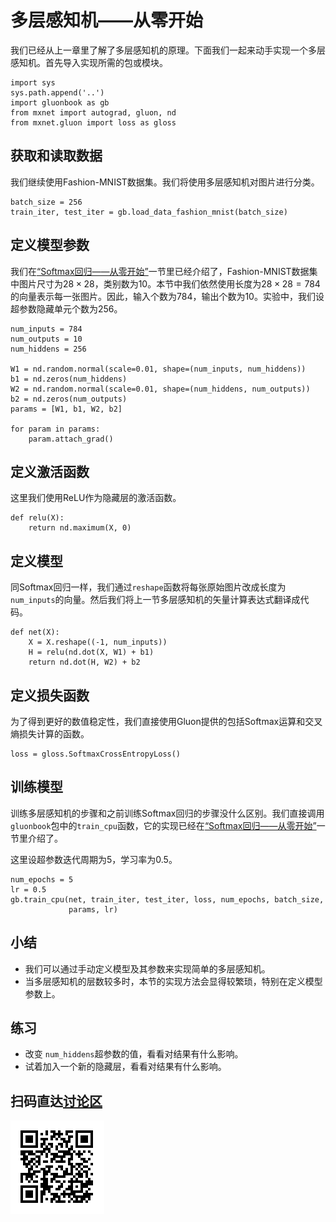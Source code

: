 # 多层感知机——从零开始

我们已经从上一章里了解了多层感知机的原理。下面我们一起来动手实现一个多层感知机。首先导入实现所需的包或模块。

```{.python .input}
import sys
sys.path.append('..')
import gluonbook as gb
from mxnet import autograd, gluon, nd
from mxnet.gluon import loss as gloss
```

## 获取和读取数据

我们继续使用Fashion-MNIST数据集。我们将使用多层感知机对图片进行分类。

```{.python .input  n=1}
batch_size = 256
train_iter, test_iter = gb.load_data_fashion_mnist(batch_size)
```

## 定义模型参数

我们在[“Softmax回归——从零开始”](softmax-regression-scratch.md)一节里已经介绍了，Fashion-MNIST数据集中图片尺寸为$28 \times 28$，类别数为10。本节中我们依然使用长度为$28 \times 28 = 784$的向量表示每一张图片。因此，输入个数为784，输出个数为10。实验中，我们设超参数隐藏单元个数为256。

```{.python .input  n=2}
num_inputs = 784
num_outputs = 10
num_hiddens = 256

W1 = nd.random.normal(scale=0.01, shape=(num_inputs, num_hiddens))
b1 = nd.zeros(num_hiddens)
W2 = nd.random.normal(scale=0.01, shape=(num_hiddens, num_outputs))
b2 = nd.zeros(num_outputs)
params = [W1, b1, W2, b2]

for param in params:
    param.attach_grad()
```

## 定义激活函数

这里我们使用ReLU作为隐藏层的激活函数。

```{.python .input  n=3}
def relu(X):
    return nd.maximum(X, 0)
```

## 定义模型

同Softmax回归一样，我们通过`reshape`函数将每张原始图片改成长度为`num_inputs`的向量。然后我们将上一节多层感知机的矢量计算表达式翻译成代码。

```{.python .input  n=4}
def net(X):
    X = X.reshape((-1, num_inputs))
    H = relu(nd.dot(X, W1) + b1)
    return nd.dot(H, W2) + b2
```

## 定义损失函数

为了得到更好的数值稳定性，我们直接使用Gluon提供的包括Softmax运算和交叉熵损失计算的函数。

```{.python .input  n=6}
loss = gloss.SoftmaxCrossEntropyLoss()
```

## 训练模型

训练多层感知机的步骤和之前训练Softmax回归的步骤没什么区别。我们直接调用`gluonbook`包中的`train_cpu`函数，它的实现已经在[“Softmax回归——从零开始”](softmax-regression-scratch.md)一节里介绍了。

这里设超参数迭代周期为5，学习率为0.5。

```{.python .input  n=8}
num_epochs = 5
lr = 0.5
gb.train_cpu(net, train_iter, test_iter, loss, num_epochs, batch_size,
             params, lr)
```

## 小结

* 我们可以通过手动定义模型及其参数来实现简单的多层感知机。
* 当多层感知机的层数较多时，本节的实现方法会显得较繁琐，特别在定义模型参数上。

## 练习

- 改变 `num_hiddens`超参数的值，看看对结果有什么影响。
- 试着加入一个新的隐藏层，看看对结果有什么影响。

## 扫码直达[讨论区](https://discuss.gluon.ai/t/topic/739)

![](../img/qr_mlp-scratch.svg)
